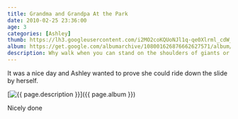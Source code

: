 ```yaml
---
title: Grandma and Grandpa At the Park
date: 2010-02-25 23:36:00
age: 3
categories: [Ashley]
thumb: https://lh3.googleusercontent.com/i2MO2coKQUoNJl1q-qe0Xlrml_cdW_PMr1FrK1AZUqui87TXnS9G8daQ1s-VLHMb_LWEruH2MhKxowizmsQ=w293-h220
album: https://get.google.com/albumarchive/108001626876662627571/album/AF1QipNF6hQpiLmm_kqx8NddSbCaiSpMeyJ5n1poUgcv?authKey=CPSUzJyfs93fDg
description: Why walk when you can stand on the shoulders of giants or least be pulled by them
---
```

It was a nice day and Ashley wanted to prove she could ride down the slide by herself.

[<img src="{{ page.thumb }}" alt="{{ page.description }}" class="wyseguys-album"/>]({{ page.album }})

Nicely done